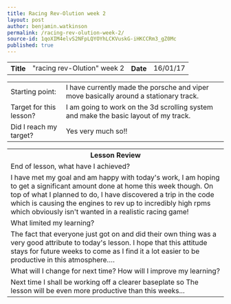```yaml
---
title: Racing Rev-Olution week 2
layout: post
author: benjamin.watkinson
permalink: /racing-rev-olution-week-2/
source-id: 1qoXIM4elvS2NFpLQYOYhLCKVuskG-iHKCCRm3_gZ0Mc
published: true
---
```

	

<table>
  <tr>
    <th>Title</td>
    <td>"racing rev-Olution" week 2</th>
    <th>Date</th>
    <td>16/01/17</td>
  </tr>
</table>


<table>
  <tr>
    <td>Starting point:</td>
    <td>I have currently made the porsche and viper move basically around a stationary track.</td>
  </tr>
  <tr>
    <td>Target for this lesson?</td>
    <td>I am going to work on the 3d scrolling system and make the basic layout of my track.</td>
  </tr>
  <tr>
    <td>Did I reach my target? 
</td>
    <td>Yes very much so!!</td>
  </tr>
</table>


<table>
  <tr>
    <th>Lesson Review</th>
  </tr>
  <tr>
    <td>End of lesson, what have I achieved?</td>
  </tr>
  <tr>
    <td>I have met my goal and am happy with today's work, I am hoping to get a significant amount done at home this week though. On top of what I planned to do, I have discovered a trip in the code which is causing the engines to rev up to incredibly high rpms which obviously isn't wanted in a realistic racing game!</td>
  </tr>
  <tr>
    <td>What limited my learning? </td>
  </tr>
  <tr>
    <td>The fact that everyone just got on and did their own thing was a very good attribute to today's lesson. I hope that this attitude stays for future weeks to come as I find it a lot easier to be productive in this atmosphere….</td>
  </tr>
  <tr>
    <td>What will I change for next time? How will I improve my learning?</td>
  </tr>
  <tr>
    <td>Next time I shall be working off a clearer baseplate so The lesson will be even more productive than this weeks...</td>
  </tr>
</table>


